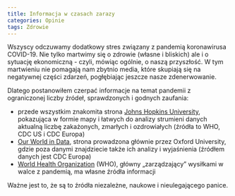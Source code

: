 ```yaml
---
title: Informacja w czasach zarazy
categories: Opinie
tags: Zdrowie
---
```

Wszyscy odczuwamy dodatkowy stres związany z pandemią koronawirusa COVID-19. Nie tylko martwimy się o zdrowie (własne i bliskich) ale i o sytuację ekonomiczną - czyli, mówiąc ogólnie, o naszą przyszłość. W tym martwieniu nie pomagają nam zbytnio media, które skupiają się na negatywnej części zdarzeń, pogłębiając jeszcze nasze zdenerwowanie.

Dlatego postanowiłem czerpać informacje na temat pandemii z ograniczonej liczby źródeł, sprawdzonych i godnych zaufania:
- przede wszystkim znakomita strona [Johns Hopkins University](https://coronavirus.jhu.edu/map.html), pokazująca w formie mapy i łatwych do analizy strumieni danych aktualną liczbę zakażonych, zmarłych i ozdrowiałych (źródła to WHO, CDC US i CDC Europa)
- [Our World in Data](https://ourworldindata.org/coronavirus), strona prowadzona głównie przez Oxford University, gdzie poza danymi znajdziecie także ich analizy i wyjaśnienia (źródłem danych jest CDC Europa)
- [World Health Organization](https://www.who.int/) (WHO), główny „zarządzający” wysiłkami w walce z pandemią, ma własne źródła informacji

Ważne jest to, że są to źródła niezależne, naukowe i nieulegającego panice.
